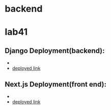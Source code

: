 # backend

# lab41
## Django Deployment(backend):
- 
- [deployed link]()

## Next.js Deployment(front end):
-
- [deployed link](https://cookie-stand2-lvx6-hxtpgb2pa-zekraquraan7-gmailcom.vercel.app/)